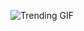 
<!-- GIF_SECTION -->
![Trending GIF](https://media2.giphy.com/media/v1.Y2lkPThiYjIxNzcybjBkM2J6YXQzcnpzdXczcXRlYmZtdjd0NHNjeDIweHFwYmxrZzVuMSZlcD12MV9naWZzX3NlYXJjaCZjdD1n/2u4ExwAuGozwR1kWEg/giphy.gif)
<!-- END_GIF_SECTION -->
